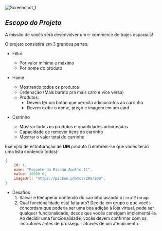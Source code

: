 ![Screenshot_1](https://user-images.githubusercontent.com/45580434/79641791-06e1c100-8170-11ea-8ecf-b6c889805d55.png)
<br>


## _Escopo do Projeto_
A missão de vocês será desenvolver um e-commerce de trajes espaciais! 

O projeto consistirá em 3 grandes partes:

- Filtro
    - Por valor mínimo e máximo
    - Por nome do produto
    
- Home
    - Mostrando todos os produtos
    - Ordenação (Mais barato pra mais caro e vice versa)
    - Produtos:
        - Devem ter um botão que permita adicioná-los ao carrinho
        - Devem exibir o nome, preço e imagem em um card
        
- Carrinho
    - Mostrar todos os produtos e quantidades adicionadas
    - Capacidade de remover itens do carrinho
    - Mostrar o valor total do carrinho

Exemplo de estruturação de **UM** produto (Lembrem-se que vocês terão uma lista contendo todos):

```jsx
{
	id: 1,
	name: "Foguete da Missão Apollo 11",
	value: 10000.0,
	imageUrl: "https://picsum.photos/200/200",
}
```

- Desafios
    1. Salvar e Recuperar conteúdo do carrinho usando o `LocalStorage`
    2. Qual funcionalidade está faltando? Decida em grupo o que vocês concordam que poderia ser uma boa adição à loja virtual, pode ser qualquer funcionalidade, desde que vocês consigam implementá-la. Ao decidir uma funcionalidade, vocês devem confirmar com os instrutores antes de prosseguir através de um atendimento.
